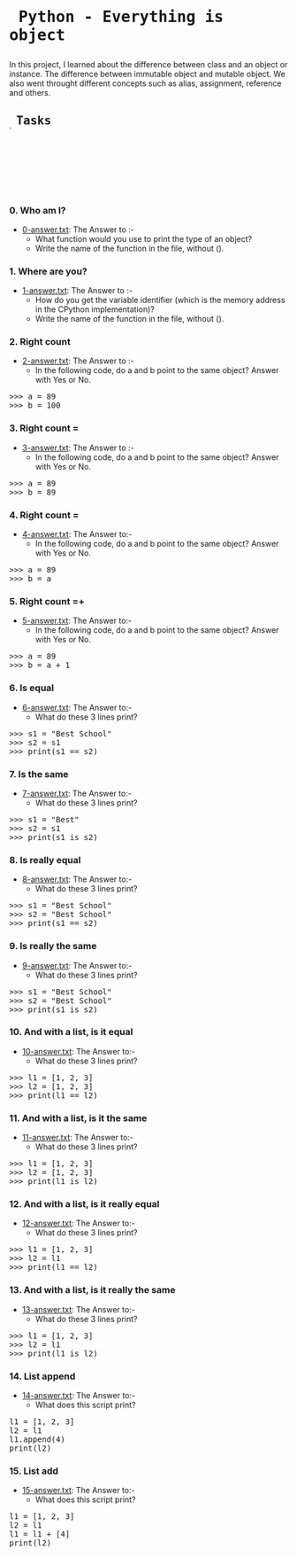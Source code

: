 # <pre> Python - Everything is object </pre>
In this project, I learned about the difference between class and an object or instance. The difference between immutable object and mutable object. We also went throught different concepts such as alias, assignment, reference and others.
## <pre> Tasks   <img src="https://user-images.githubusercontent.com/107026397/209425131-1d190ca6-b53b-49a9-b00a-6d697c9e4473.svg" height=3% width=3%></pre>
### 0. Who am I?
* [0-answer.txt](https://github.com/Bezawork-pr/alx-higher_level_programming/blob/master/0x09-python-everything_is_object/0-answer.txt): The Answer to :-
  * What function would you use to print the type of an object?
  * Write the name of the function in the file, without ().
### 1. Where are you?
* [1-answer.txt](https://github.com/Bezawork-pr/alx-higher_level_programming/blob/master/0x09-python-everything_is_object/1-answer.txt): The Answer to :-
  * How do you get the variable identifier (which is the memory address in the CPython implementation)?
  * Write the name of the function in the file, without ().
### 2. Right count
* [2-answer.txt](https://github.com/Bezawork-pr/alx-higher_level_programming/blob/master/0x09-python-everything_is_object/2-answer.txt): The Answer to :-
  * In the following code, do a and b point to the same object? Answer with Yes or No.
<pre>
>>> a = 89
>>> b = 100
</pre>
### 3. Right count =
* [3-answer.txt](https://github.com/Bezawork-pr/alx-higher_level_programming/blob/master/0x09-python-everything_is_object/3-answer.txt): The Answer to :-
  * In the following code, do a and b point to the same object? Answer with Yes or No.
<pre>
>>> a = 89
>>> b = 89
</pre>
### 4. Right count =
* [4-answer.txt](https://github.com/Bezawork-pr/alx-higher_level_programming/blob/master/0x09-python-everything_is_object/4-answer.txt): The Answer to:-
  * In the following code, do a and b point to the same object? Answer with Yes or No.
<pre>
>>> a = 89
>>> b = a
</pre>
### 5. Right count =+
* [5-answer.txt](https://github.com/Bezawork-pr/alx-higher_level_programming/blob/master/0x09-python-everything_is_object/5-answer.txt): The Answer to:-
  * In the following code, do a and b point to the same object? Answer with Yes or No.
<pre>
>>> a = 89
>>> b = a + 1
</pre>
### 6. Is equal
* [6-answer.txt](https://github.com/Bezawork-pr/alx-higher_level_programming/blob/master/0x09-python-everything_is_object/6-answer.txt): The Answer to:-
  * What do these 3 lines print?
<pre>
>>> s1 = "Best School"
>>> s2 = s1
>>> print(s1 == s2)
</pre>
### 7. Is the same
* [7-answer.txt](https://github.com/Bezawork-pr/alx-higher_level_programming/blob/master/0x09-python-everything_is_object/7-answer.txt): The Answer to:-
  * What do these 3 lines print?
<pre>
>>> s1 = "Best"
>>> s2 = s1
>>> print(s1 is s2)
</pre>
### 8. Is really equal
* [8-answer.txt](https://github.com/Bezawork-pr/alx-higher_level_programming/blob/master/0x09-python-everything_is_object/8-answer.txt): The Answer to:-
  * What do these 3 lines print?
<pre>
>>> s1 = "Best School"
>>> s2 = "Best School"
>>> print(s1 == s2)
</pre>
### 9. Is really the same
* [9-answer.txt](https://github.com/Bezawork-pr/alx-higher_level_programming/blob/master/0x09-python-everything_is_object/9-answer.txt): The Answer to:-
  * What do these 3 lines print?
<pre>
>>> s1 = "Best School"
>>> s2 = "Best School"
>>> print(s1 is s2)
</pre>
### 10. And with a list, is it equal
* [10-answer.txt](https://github.com/Bezawork-pr/alx-higher_level_programming/blob/master/0x09-python-everything_is_object/10-answer.txt): The Answer to:-
  * What do these 3 lines print?
<pre>
>>> l1 = [1, 2, 3]
>>> l2 = [1, 2, 3] 
>>> print(l1 == l2)
</pre>
### 11. And with a list, is it the same
* [11-answer.txt](https://github.com/Bezawork-pr/alx-higher_level_programming/blob/master/0x09-python-everything_is_object/11-answer.txt): The Answer to:-
  * What do these 3 lines print?
<pre>
>>> l1 = [1, 2, 3]
>>> l2 = [1, 2, 3] 
>>> print(l1 is l2)
</pre> 
### 12. And with a list, is it really equal
* [12-answer.txt](https://github.com/Bezawork-pr/alx-higher_level_programming/blob/master/0x09-python-everything_is_object/12-answer.txt): The Answer to:-
  * What do these 3 lines print?
<pre>
>>> l1 = [1, 2, 3]
>>> l2 = l1
>>> print(l1 == l2)
</pre>
### 13. And with a list, is it really the same
* [13-answer.txt](https://github.com/Bezawork-pr/alx-higher_level_programming/blob/master/0x09-python-everything_is_object/13-answer.txt): The Answer to:-
  * What do these 3 lines print?
<pre>
>>> l1 = [1, 2, 3]
>>> l2 = l1
>>> print(l1 is l2)
</pre>
### 14. List append
* [14-answer.txt](https://github.com/Bezawork-pr/alx-higher_level_programming/blob/master/0x09-python-everything_is_object/14-answer.txt): The Answer to:-
  * What does this script print?
<pre>
l1 = [1, 2, 3]
l2 = l1
l1.append(4)
print(l2)
</pre>
### 15. List add
* [15-answer.txt](https://github.com/Bezawork-pr/alx-higher_level_programming/blob/master/0x09-python-everything_is_object/15-answer.txt): The Answer to:-
  * What does this script print?
<pre>
l1 = [1, 2, 3]
l2 = l1
l1 = l1 + [4]
print(l2)
</pre>
